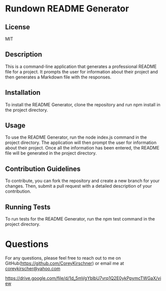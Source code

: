 # Rundown README Generator

## License

  MIT

## Description
  
  This is a command-line application that generates a professional README file for a project. It prompts the user for information about their project and then generates a Markdown file with the responses.
  
## Installation
  
  To install the README Generator, clone the repository and run npm install in the project directory.
  
## Usage
  
   To use the README Generator, run the node index.js command in the project directory. The application will then prompt the user for information about their project. Once all the information has been entered, the README file will be generated in the project directory.
  
## Contribution Guidelines
   
  To contribute, you can fork the repository and create a new branch for your changes. Then, submit a pull request with a detailed description of your contribution.
  
## Running Tests
  
  To run tests for the README Generator, run the npm test command in the project directory.

# Questions

  For any questions, please feel free to reach out to me on GitHub(https://github.com/CoreyKirschner) or email me at coreykirscher@yahoo.com

https://drive.google.com/file/d/1d_5mVgYblbU7vrp1Q2E0ykPpymcTWGaX/view
